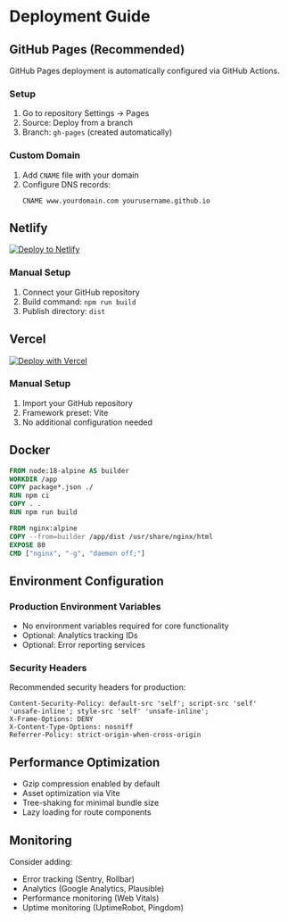 
# Deployment Guide

## GitHub Pages (Recommended)

GitHub Pages deployment is automatically configured via GitHub Actions.

### Setup
1. Go to repository Settings → Pages
2. Source: Deploy from a branch
3. Branch: `gh-pages` (created automatically)

### Custom Domain
1. Add `CNAME` file with your domain
2. Configure DNS records:
   ```
   CNAME www.yourdomain.com yourusername.github.io
   ```

## Netlify

[![Deploy to Netlify](https://www.netlify.com/img/deploy/button.svg)](https://app.netlify.com/start/deploy?repository=https://github.com/yourusername/framework-fusion-engine)

### Manual Setup
1. Connect your GitHub repository
2. Build command: `npm run build`
3. Publish directory: `dist`

## Vercel

[![Deploy with Vercel](https://vercel.com/button)](https://vercel.com/new/clone?repository-url=https://github.com/yourusername/framework-fusion-engine)

### Manual Setup
1. Import your GitHub repository
2. Framework preset: Vite
3. No additional configuration needed

## Docker

```dockerfile
FROM node:18-alpine AS builder
WORKDIR /app
COPY package*.json ./
RUN npm ci
COPY . .
RUN npm run build

FROM nginx:alpine
COPY --from=builder /app/dist /usr/share/nginx/html
EXPOSE 80
CMD ["nginx", "-g", "daemon off;"]
```

## Environment Configuration

### Production Environment Variables
- No environment variables required for core functionality
- Optional: Analytics tracking IDs
- Optional: Error reporting services

### Security Headers
Recommended security headers for production:

```
Content-Security-Policy: default-src 'self'; script-src 'self' 'unsafe-inline'; style-src 'self' 'unsafe-inline';
X-Frame-Options: DENY
X-Content-Type-Options: nosniff
Referrer-Policy: strict-origin-when-cross-origin
```

## Performance Optimization

- Gzip compression enabled by default
- Asset optimization via Vite
- Tree-shaking for minimal bundle size
- Lazy loading for route components

## Monitoring

Consider adding:
- Error tracking (Sentry, Rollbar)
- Analytics (Google Analytics, Plausible)
- Performance monitoring (Web Vitals)
- Uptime monitoring (UptimeRobot, Pingdom)

